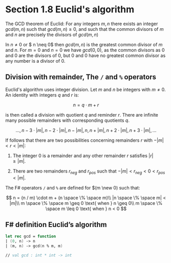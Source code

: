 ﻿# Section 1.8 Euclid's algorithm

The GCD theorem of Euclid: For any integers $m, n$ there exists an integer $gcd(m, n)$ such that $gcd(m, n) \geq 0$, and such that the common divisors of $m$ and $n$ are
precisely the divisors of $gcd(m, n)$

In $n \neq 0$ or $ n \neq 0$ then $gcd(m,n)$ is the greatest common divisor of $m$ and $n$. For $m = 0$ and $n = 0$ we have $gcd(0,0)$, as the common divisors as $0$ and $0$ are the divisors of $0$, but $0$ and $0$ have no greatest common divisor as any number is a divisor of $0$.

## Division with remainder, The `/` and `%` operators

Euclid's algorithm uses integer division. Let $m$ and $n$ be integers with $m \neq 0$. An identity with integers $q$ and $r$ is:

$$
n = q \cdot m + r
$$

is then called a division with quotient $q$ and reminder $r$. There are infinite many possible remainders with corresponding quotients $q$.

$$
..., n - 3 \cdot |m|, n - 2 \cdot |m|, n - |m|, n, n + |m|, n + 2 · |m|, n + 3 · |m|, ...
$$

If follows that there are two possibilities concerning remainders $r$ with $-|m| < r < |m|$:

1. The integer $0$ is a remainder and any other remainder $r$ satisfies $|r| \geq |m|$.

2. There are two remainders $r_{neg}$ and $r_{pos}$ such that $−|m| < r_{neg} < 0 < r_{pos} < |m|$.

The F# operators `/` and `%` are defined for $(m \new 0) such that:

$$
n = (n / m) \cdot m + (n \space \% \space m)\\
|n \space \% \space m| < |m|\\
m \space \% \space m \geq 0 \text{ when } n \geq 0\\
m \space \% \space m \leq 0 \text{ when } n < 0
$$

## F# definition Euclid’s algorithm

```fsharp
let rec gcd = function
| (0, n) -> n
| (m, n) -> gcd(n % m, m)

// val gcd : int * int -> int
```
